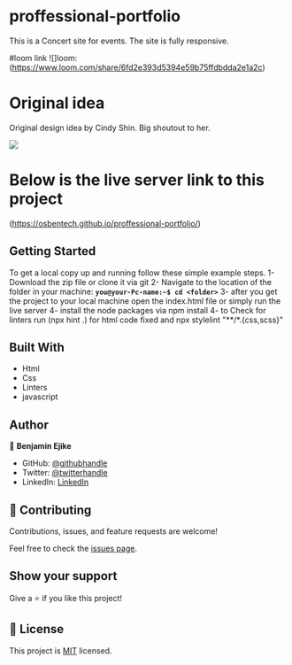 # proffessional-portfolio

This is a Concert site for events. The site is fully responsive.

#loom link
![]loom:(https://www.loom.com/share/6fd2e393d5394e59b75ffdbdda2e1a2c)

# Original idea
Original design idea by Cindy Shin. Big shoutout to her.

![](https://img.shields.io/badge/Microverse-blueviolet)

# Below is the live server link to this project
(https://osbentech.github.io/proffessional-portfolio/)


## Getting Started

To get a local copy up and running follow these simple example steps.
1- Download the zip file or clone it via git
2- Navigate to the location of the folder in your machine:
**``you@your-Pc-name:~$ cd <folder>``**
3- after you get the project to your local machine open the index.html file or simply run the live server
4- install the node packages via npm install
4- to Check for linters run (npx hint .) for html code fixed and npx stylelint "**/*.{css,scss}"

## Built With

- Html
- Css
- Linters
- javascript


## Author

👤 **Benjamin Ejike**

- GitHub: [@githubhandle](https://github.com/osbentech)
- Twitter: [@twitterhandle](https://twitter.com/EjikeOsegbo)
- LinkedIn: [LinkedIn](www.linkedin.com/in/benjamin-ejike-632248206)


## 🤝 Contributing

Contributions, issues, and feature requests are welcome!

Feel free to check the [issues page](../../issues/).

## Show your support

Give a ⭐️ if you like this project!


## 📝 License

This project is [MIT](./MIT.md) licensed.